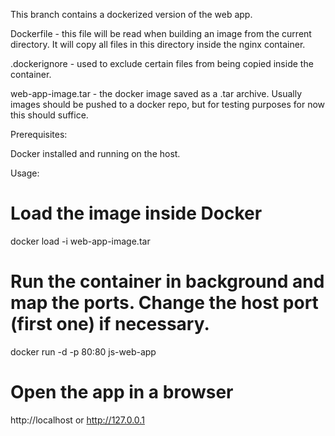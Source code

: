 This branch contains a dockerized version of the web app. 

Dockerfile - this file will be read when building an image from the current directory. It will copy all files in this directory inside the nginx container. 

.dockerignore - used to exclude certain files from being copied inside the container.

web-app-image.tar - the docker image saved as a .tar archive. Usually images should be pushed to a docker repo, but for testing purposes for now this should suffice.

Prerequisites:

Docker installed and running on the host.


Usage:

# Load the image inside Docker

docker load -i web-app-image.tar

# Run the container in background and map the ports. Change the host port (first one) if necessary. 

docker run -d -p 80:80 js-web-app

# Open the app in a browser

http://localhost or http://127.0.0.1 

